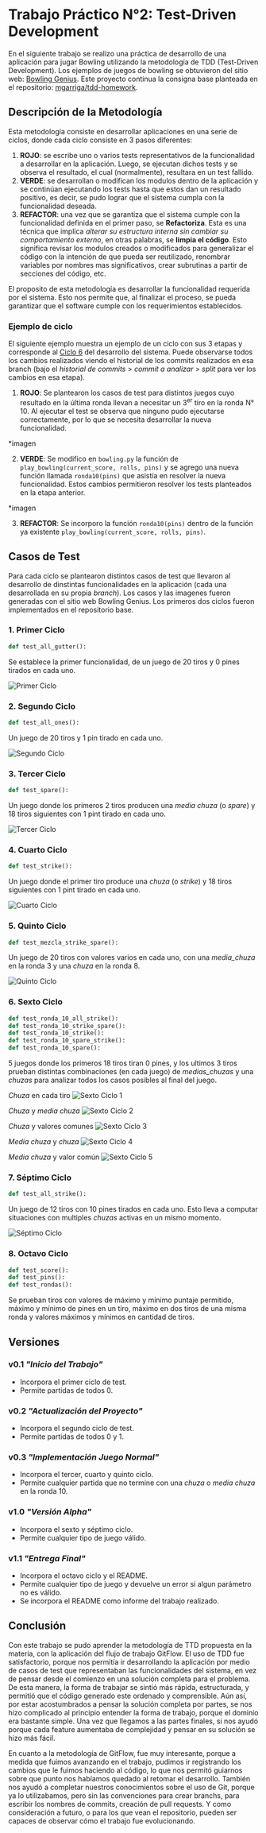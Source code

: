 # Trabajo Práctico N°2: Test-Driven Development

En el siguiente trabajo se realizo una práctica de desarrollo de una aplicación para jugar Bowling utilizando la metodología de TDD (Test-Driven Development). Los ejemplos de juegos de bowling se obtuvieron del sitio web: [Bowling Genius](https://www.bowlinggenius.com/). Este proyecto continua la consigna base planteada en el repositorio: [mgarriga/tdd-homework](https://github.com/mgarriga/tdd-homework).

## Descripción de la Metodología

Esta metodología consiste en desarrollar aplicaciones en una serie de ciclos, donde cada ciclo consiste en 3 pasos diferentes:

1. **ROJO**: se escribe uno o varios tests representativos de la funcionalidad a desarrollar en la aplicación. Luego, se ejecutan dichos tests y se observa el resultado, el cual (normalmente), resultara en un test fallido. 
2. **VERDE**: se desarrollan o modifican los modulos dentro de la aplicación y se continúan ejecutando los tests hasta que estos dan un resultado positivo, es decir, se pudo lograr que el sistema cumpla con la funcionalidad deseada. 
3. **REFACTOR**: una vez que se garantiza que el sistema cumple con la funcionalidad definida en el primer paso, se **Refactoriza**. Esta es una técnica que implica *alterar su estructura interna sin cambiar su comportamiento externo*, en otras palabras, se **limpia el código**. Esto significa revisar los modulos creados o modificados para generalizar el código con la intención de que pueda ser reutilizado, renombrar variables por nombres mas significativos, crear subrutinas a partir de secciones del código, etc.

El proposito de esta metodología es desarrollar la funcionalidad requerida por el sistema. Esto nos permite que, al finalizar el proceso, se pueda garantizar que el software cumple con los requerimientos establecidos.

### Ejemplo de ciclo

El siguiente ejemplo muestra un ejemplo de un ciclo con sus 3 etapas y corresponde al [Ciclo 6](#-6.-Sexto-Ciclo) del desarrollo del sistema. Puede observarse todos los cambios realizados viendo el historial de los commits realizados en esa branch (bajo el *historial de commits* > *commit a analizar* > *split* para ver los cambios en esa etapa).

1. **ROJO**: Se plantearon los casos de test para distintos juegos cuyo resultado en la última ronda llevan a necesitar un 3<sup>er</sup> tiro en la ronda N° 10. Al ejecutar el test se observa que ninguno pudo ejecutarse correctamente, por lo que se necesita desarrollar la nueva funcionalidad.

*imagen

2. **VERDE**: Se modifico en `bowling.py` la función de `play_bowling(current_score, rolls, pins)` y se agrego una nueva función llamada `ronda10(pins)` que asistía en resolver la nueva funcionalidad. Estos cambios permitieron resolver los tests planteados en la etapa anterior.

*imagen

3. **REFACTOR**: Se incorporo la función `ronda10(pins)` dentro de la función ya existente `play_bowling(current_score, rolls, pins)`.

## Casos de Test

Para cada ciclo se plantearon distintos casos de test que llevaron al desarrollo de dinstintas funcionalidades en la aplicación (cada una desarrollada en su propia *branch*). Los casos y las imagenes fueron generadas con el sitio web Bowling Genius. Los primeros dos ciclos fueron implementados en el repositorio base.

### 1. Primer Ciclo

```python
def test_all_gutter():
```

Se establece la primer funcionalidad, de un juego de 20 tiros y 0 pines tirados en cada uno.

![Primer Ciclo](img/test_primer_ciclo.png)

### 2. Segundo Ciclo

```python
def test_all_ones():
```

Un juego de 20 tiros y 1 pin tirado en cada uno.

![Segundo Ciclo](img/test_segundo_ciclo.png)

### 3. Tercer Ciclo

```python
def test_spare():
```

Un juego donde los primeros 2 tiros producen una *media chuza* (o *spare*) y 18 tiros siguientes con 1 pint tirado en cada uno.

![Tercer Ciclo](img/test_tercer_ciclo.png)

### 4. Cuarto Ciclo

```python
def test_strike():
```

Un juego donde el primer tiro produce una *chuza* (o *strike*) y 18 tiros siguientes con 1 pint tirado en cada uno.

![Cuarto Ciclo](img/test_cuarto_ciclo.png)

### 5. Quinto Ciclo

```python
def test_mezcla_strike_spare():
```

Un juego de 20 tiros con valores varios en cada uno, con una *media_chuza* en la ronda 3 y una *chuza* en la ronda 8.

![Quinto Ciclo](img/test_quinto_ciclo.png)

### 6. Sexto Ciclo

```python
def test_ronda_10_all_strike():
def test_ronda_10_strike_spare():
def test_ronda_10_strike():
def test_ronda_10_spare_strike():
def test_ronda_10_spare():
```

5 juegos donde los primeros 18 tiros tiran 0 pines, y los ultimos 3 tiros prueban distintas combinaciones (en cada juego) de *medias_chuzas* y una *chuzas* para analizar todos los casos posibles al final del juego.

*Chuza* en cada tiro
![Sexto Ciclo 1](img/test_sexto_ciclo_1.png)

*Chuza* y *media chuza*
![Sexto Ciclo 2](img/test_sexto_ciclo_2.png)

*Chuza* y valores comunes
![Sexto Ciclo 3](img/test_sexto_ciclo_3.png)

*Media chuza* y *chuza* 
![Sexto Ciclo 4](img/test_sexto_ciclo_4.png)

*Media chuza* y valor común 
![Sexto Ciclo 5](img/test_sexto_ciclo_5.png)

### 7. Séptimo Ciclo

```python
def test_all_strike():
```

Un juego de 12 tiros con 10 pines tirados en cada uno. Esto lleva a computar situaciones con multiples *chuzas* activas en un mismo momento.

![Séptimo Ciclo](img/test_septimo_ciclo.png)

### 8. Octavo Ciclo

```python
def test_score():
def test_pins():
def test_rondas():
```

Se prueban tiros con valores de máximo y mínimo puntaje permitido, máximo y mínimo de pines en un tiro, máximo en dos tiros de una misma ronda y valores máximos y mínimos en cantidad de tiros.

## Versiones

### v0.1 *"Inicio del Trabajo"*

* Incorpora el primer ciclo de test.
* Permite partidas de todos 0.

### v0.2 *"Actualización del Proyecto"*

* Incorpora el segundo ciclo de test.
* Permite partidas de todos 0 y 1.

### v0.3 *"Implementación Juego Normal"*

* Incorpora el tercer, cuarto y quinto ciclo.
* Permite cualquier partida que no termine con una *chuza* o *media chuza* en la ronda 10.

### v1.0 *"Versión Alpha"*

* Incorpora el sexto y séptimo ciclo. 
* Permite cualquier tipo de juego válido.

### v1.1 *"Entrega Final"*

* Incorpora el octavo ciclo y el README.
* Permite cualquier tipo de juego y devuelve un error si algun parámetro no es válido. 
* Se incorpora el README como informe del trabajo realizado.

## Conclusión 

Con este trabajo se pudo aprender la metodología de TTD propuesta en la materia, con la aplicación del flujo de trabajo GitFlow. El uso de TDD fue satisfactorio, porque nos permitía ir desarrollando la aplicación por medio de casos de test que representaban las funcionalidades del sistema, en vez de pensar desde el comienzo en una solución completa para el problema. De esta manera, la forma de trabajar se sintió más rápida, estructurada, y permitió que el código generado este ordenado y comprensible. Aún así, por estar acostumbrados a pensar la solución completa por partes, se nos hizo complicado al principio entender la forma de trabajo, porque el dominio era bastante simple. Una vez que llegamos a las partes finales, si nos ayudó porque cada feature aumentaba de complejidad y pensar en su solución se hizo más fácil.

En cuanto a la metodología de GitFlow, fue muy interesante, porque a medida que fuimos avanzando en el trabajo, pudimos ir registrando los cambios que le fuimos haciendo al código, lo que nos permitó guiarnos sobre que punto nos habíamos quedado al retomar el desarrollo. También nos ayudó a completar nuestros conocimientos sobre el uso de Git, porque ya lo utilizabamos, pero sin las convenciones para crear branchs, para escribir los nombres de commits, creación de pull requests. Y como consideración a futuro, o para los que vean el repositorio, pueden ser capaces de observar cómo el trabajo fue evolucionando.